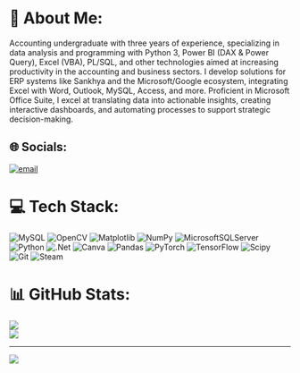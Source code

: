 # 💫 About Me:
Accounting undergraduate with three years of experience, specializing in data analysis and programming with Python 3, Power BI (DAX & Power Query), Excel (VBA), PL/SQL, and other technologies aimed at increasing productivity in the accounting and business sectors. I develop solutions for ERP systems like Sankhya and the Microsoft/Google ecosystem, integrating Excel with Word, Outlook, MySQL, Access, and more. Proficient in Microsoft Office Suite, I excel at translating data into actionable insights, creating interactive dashboards, and automating processes to support strategic decision-making.


## 🌐 Socials:
[![email](https://img.shields.io/badge/Email-D14836?logo=gmail&logoColor=white)](mailto:rafaelvictordearaujo@gmail.com) 

# 💻 Tech Stack:
![MySQL](https://img.shields.io/badge/mysql-4479A1.svg?style=for-the-badge&logo=mysql&logoColor=white) ![OpenCV](https://img.shields.io/badge/opencv-%23white.svg?style=for-the-badge&logo=opencv&logoColor=white) ![Matplotlib](https://img.shields.io/badge/Matplotlib-%23ffffff.svg?style=for-the-badge&logo=Matplotlib&logoColor=black) ![NumPy](https://img.shields.io/badge/numpy-%23013243.svg?style=for-the-badge&logo=numpy&logoColor=white) ![MicrosoftSQLServer](https://img.shields.io/badge/Microsoft%20SQL%20Server-CC2927?style=for-the-badge&logo=microsoft%20sql%20server&logoColor=white) ![Python](https://img.shields.io/badge/python-3670A0?style=for-the-badge&logo=python&logoColor=ffdd54) ![.Net](https://img.shields.io/badge/.NET-5C2D91?style=for-the-badge&logo=.net&logoColor=white) ![Canva](https://img.shields.io/badge/Canva-%2300C4CC.svg?style=for-the-badge&logo=Canva&logoColor=white) ![Pandas](https://img.shields.io/badge/pandas-%23150458.svg?style=for-the-badge&logo=pandas&logoColor=white) ![PyTorch](https://img.shields.io/badge/PyTorch-%23EE4C2C.svg?style=for-the-badge&logo=PyTorch&logoColor=white) ![TensorFlow](https://img.shields.io/badge/TensorFlow-%23FF6F00.svg?style=for-the-badge&logo=TensorFlow&logoColor=white) ![Scipy](https://img.shields.io/badge/SciPy-%230C55A5.svg?style=for-the-badge&logo=scipy&logoColor=%white) ![Git](https://img.shields.io/badge/git-%23F05033.svg?style=for-the-badge&logo=git&logoColor=white) ![Steam](https://img.shields.io/badge/steam-%23000000.svg?style=for-the-badge&logo=steam&logoColor=white)
# 📊 GitHub Stats:
![](https://github-readme-stats.vercel.app/api?username=RafaBits&theme=dark&hide_border=true&include_all_commits=false&count_private=false)<br/>
![](https://github-readme-streak-stats.herokuapp.com/?user=RafaBits&theme=dark&hide_border=true)<br/>

---
[![](https://visitcount.itsvg.in/api?id=RafaBits&icon=0&color=0)](https://visitcount.itsvg.in)

<!-- Proudly created with GPRM ( https://gprm.itsvg.in ) -->
